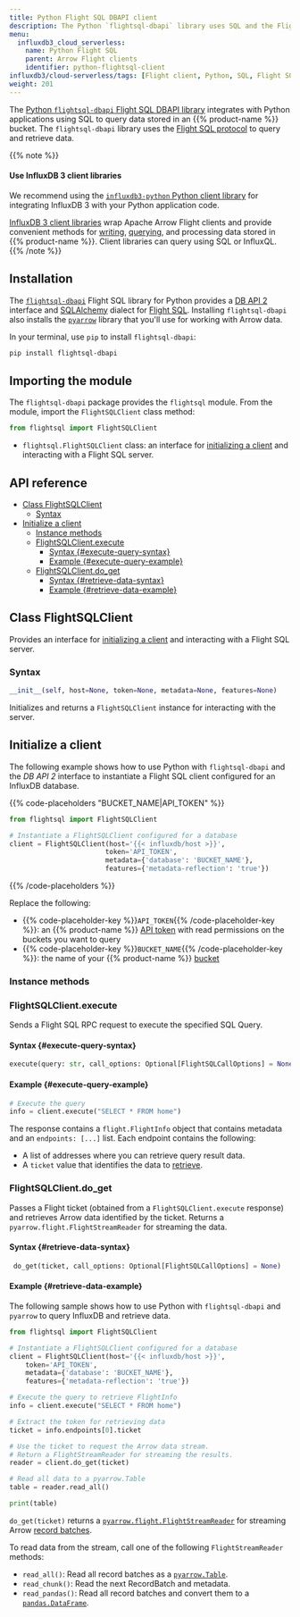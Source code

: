 ```yaml
---
title: Python Flight SQL DBAPI client
description: The Python `flightsql-dbapi` library uses SQL and the Flight SQL protocol to query data stored in an InfluxDB Cloud Serverless bucket. 
menu:
  influxdb3_cloud_serverless:
    name: Python Flight SQL
    parent: Arrow Flight clients
    identifier: python-flightsql-client
influxdb3/cloud-serverless/tags: [Flight client, Python, SQL, Flight SQL]
weight: 201
---
```


The [Python `flightsql-dbapi` Flight SQL DBAPI library](https://github.com/influxdata/flightsql-dbapi) integrates with Python applications using SQL to query data stored in an {{% product-name %}} bucket. The `flightsql-dbapi` library uses the [Flight SQL protocol](https://arrow.apache.org/docs/format/FlightSql.html) to query and retrieve data.

{{% note %}}
#### Use InfluxDB 3 client libraries

We recommend using the [`influxdb3-python` Python client library](/influxdb3/cloud-serverless/reference/client-libraries/v3/python/) for integrating InfluxDB 3 with your Python application code.

[InfluxDB 3 client libraries](/influxdb3/cloud-serverless/reference/client-libraries/v3/) wrap Apache Arrow Flight clients
and provide convenient methods for [writing](/influxdb3/cloud-serverless/get-started/write/#write-line-protocol-to-influxdb), [querying](/influxdb3/cloud-serverless/get-started/query/#execute-an-sql-query), and processing data stored in {{% product-name %}}.
Client libraries can query using SQL or InfluxQL.
{{% /note %}}

## Installation

The [`flightsql-dbapi`](https://github.com/influxdata/flightsql-dbapi) Flight SQL library for Python provides a
[DB API 2](https://peps.python.org/pep-0249/) interface and
[SQLAlchemy](https://www.sqlalchemy.org/) dialect for
[Flight SQL](https://arrow.apache.org/docs/format/FlightSql.html).
Installing `flightsql-dbapi` also installs the [`pyarrow`](https://arrow.apache.org/docs/python/index.html) library that you'll use for working with Arrow data.

In your terminal, use `pip` to install `flightsql-dbapi`:

```sh
pip install flightsql-dbapi
```

## Importing the module

The `flightsql-dbapi` package provides the `flightsql` module. From the module, import the `FlightSQLClient` class method:

```py
from flightsql import FlightSQLClient
```

- `flightsql.FlightSQLClient` class: an interface for [initializing
a client](#initialization) and interacting with a Flight SQL server.

## API reference

- [Class FlightSQLClient](#class-flightsqlclient)
  - [Syntax](#syntax)
- [Initialize a client](#initialize-a-client)
  - [Instance methods](#instance-methods)
  - [FlightSQLClient.execute](#flightsqlclientexecute)
    - [Syntax {#execute-query-syntax}](#syntax-execute-query-syntax)
    - [Example {#execute-query-example}](#example-execute-query-example)
  - [FlightSQLClient.do_get](#flightsqlclientdo_get)
    - [Syntax {#retrieve-data-syntax}](#syntax-retrieve-data-syntax)
    - [Example {#retrieve-data-example}](#example-retrieve-data-example)

## Class FlightSQLClient

Provides an interface for [initializing
a client](#initialize-a-client) and interacting with a Flight SQL server.

### Syntax

```py
__init__(self, host=None, token=None, metadata=None, features=None)
```

Initializes and returns a `FlightSQLClient` instance for interacting with the server.

## Initialize a client

The following example shows how to use Python with `flightsql-dbapi`
and the _DB API 2_ interface to instantiate a Flight SQL client configured for an InfluxDB database.

{{% code-placeholders "BUCKET_NAME|API_TOKEN" %}}
```py   
from flightsql import FlightSQLClient

# Instantiate a FlightSQLClient configured for a database
client = FlightSQLClient(host='{{< influxdb/host >}}',
                        token='API_TOKEN',
                        metadata={'database': 'BUCKET_NAME'},
                        features={'metadata-reflection': 'true'})
```
{{% /code-placeholders %}}

Replace the following:

- {{% code-placeholder-key %}}`API_TOKEN`{{% /code-placeholder-key %}}: an {{% product-name %}} [API token](/influxdb3/cloud-serverless/admin/tokens/) with read permissions on the buckets you want to query
- {{% code-placeholder-key %}}`BUCKET_NAME`{{% /code-placeholder-key %}}: the name of your {{% product-name %}} [bucket](/influxdb3/cloud-serverless/admin/buckets/)

### Instance methods

### FlightSQLClient.execute

Sends a Flight SQL RPC request to execute the specified SQL Query.

#### Syntax {#execute-query-syntax}

```py
execute(query: str, call_options: Optional[FlightSQLCallOptions] = None)
```

#### Example {#execute-query-example}

```py
# Execute the query
info = client.execute("SELECT * FROM home")
```

The response contains a `flight.FlightInfo` object that contains metadata and an `endpoints: [...]` list. Each endpoint contains the following:

- A list of addresses where you can retrieve query result data.
- A `ticket` value that identifies the data to [retrieve](#retrieve-data-example).

### FlightSQLClient.do_get

Passes a Flight ticket (obtained from a `FlightSQLClient.execute` response) and retrieves Arrow data identified by the ticket.
Returns a `pyarrow.flight.FlightStreamReader` for streaming the data.

#### Syntax {#retrieve-data-syntax}

```py
 do_get(ticket, call_options: Optional[FlightSQLCallOptions] = None)
```

#### Example {#retrieve-data-example}

The following sample shows how to use Python with `flightsql-dbapi` and `pyarrow` to query InfluxDB and retrieve data.

```py
from flightsql import FlightSQLClient

# Instantiate a FlightSQLClient configured for a database
client = FlightSQLClient(host='{{< influxdb/host >}}',
    token='API_TOKEN',
    metadata={'database': 'BUCKET_NAME'},
    features={'metadata-reflection': 'true'})

# Execute the query to retrieve FlightInfo
info = client.execute("SELECT * FROM home")

# Extract the token for retrieving data
ticket = info.endpoints[0].ticket

# Use the ticket to request the Arrow data stream.
# Return a FlightStreamReader for streaming the results.
reader = client.do_get(ticket)

# Read all data to a pyarrow.Table
table = reader.read_all()

print(table)
```

`do_get(ticket)` returns a [`pyarrow.flight.FlightStreamReader`](https://arrow.apache.org/docs/python/generated/pyarrow.flight.FlightStreamReader.html) for streaming Arrow [record batches](https://arrow.apache.org/docs/python/data.html#record-batches).

To read data from the stream, call one of the following `FlightStreamReader` methods:

- `read_all()`: Read all record batches as a [`pyarrow.Table`](https://arrow.apache.org/docs/python/generated/pyarrow.Table.html).
- `read_chunk()`: Read the next RecordBatch and metadata.
- `read_pandas()`: Read all record batches and convert them to a  [`pandas.DataFrame`](https://pandas.pydata.org/docs/reference/frame.html).
